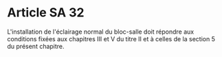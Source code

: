 # Article SA 32

L'installation de l'éclairage normal du bloc-salle doit répondre aux conditions fixées aux chapitres III et V du titre II et à celles de la section 5 du présent chapitre.
